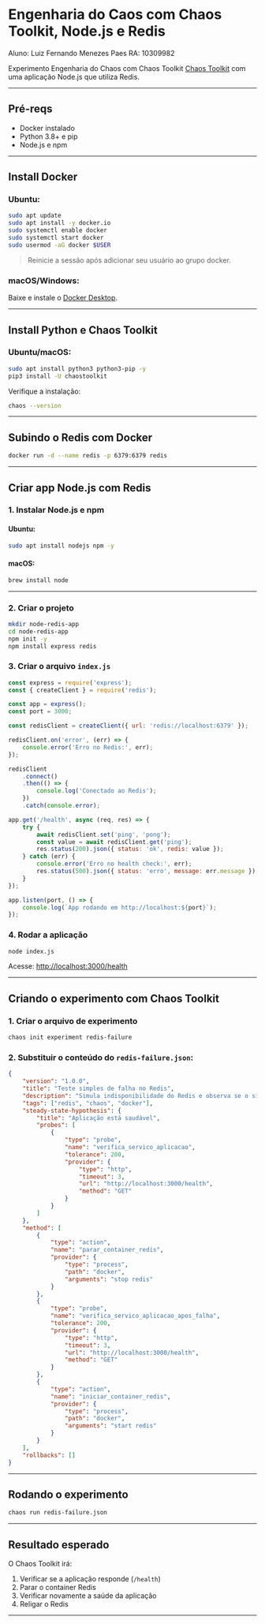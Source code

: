 # Engenharia do Caos com Chaos Toolkit, Node.js e Redis

Aluno: Luiz Fernando Menezes Paes
RA: 10309982

Experimento Engenharia do Chaos com Chaos Toolkit [Chaos Toolkit](https://chaostoolkit.org/) com uma aplicação Node.js que utiliza Redis.

---

## Pré-reqs

-   Docker instalado
-   Python 3.8+ e pip
-   Node.js e npm

---

## Install Docker

### Ubuntu:

```bash
sudo apt update
sudo apt install -y docker.io
sudo systemctl enable docker
sudo systemctl start docker
sudo usermod -aG docker $USER
```

> Reinicie a sessão após adicionar seu usuário ao grupo docker.

### macOS/Windows:

Baixe e instale o [Docker Desktop](https://www.docker.com/products/docker-desktop).

---

## Install Python e Chaos Toolkit

### Ubuntu/macOS:

```bash
sudo apt install python3 python3-pip -y
pip3 install -U chaostoolkit
```

Verifique a instalação:

```bash
chaos --version
```

---

## Subindo o Redis com Docker

```bash
docker run -d --name redis -p 6379:6379 redis
```

---

## Criar app Node.js com Redis

### 1. Instalar Node.js e npm

#### Ubuntu:

```bash
sudo apt install nodejs npm -y
```

#### macOS:

```bash
brew install node
```

---

### 2. Criar o projeto

```bash
mkdir node-redis-app
cd node-redis-app
npm init -y
npm install express redis
```

### 3. Criar o arquivo `index.js`

```js
const express = require('express');
const { createClient } = require('redis');

const app = express();
const port = 3000;

const redisClient = createClient({ url: 'redis://localhost:6379' });

redisClient.on('error', (err) => {
    console.error('Erro no Redis:', err);
});

redisClient
    .connect()
    .then(() => {
        console.log('Conectado ao Redis');
    })
    .catch(console.error);

app.get('/health', async (req, res) => {
    try {
        await redisClient.set('ping', 'pong');
        const value = await redisClient.get('ping');
        res.status(200).json({ status: 'ok', redis: value });
    } catch (err) {
        console.error('Erro no health check:', err);
        res.status(500).json({ status: 'erro', message: err.message });
    }
});

app.listen(port, () => {
    console.log(`App rodando em http://localhost:${port}`);
});
```

### 4. Rodar a aplicação

```bash
node index.js
```

Acesse: [http://localhost:3000/health](http://localhost:3000/health)

---

## Criando o experimento com Chaos Toolkit

### 1. Criar o arquivo de experimento

```bash
chaos init experiment redis-failure
```

### 2. Substituir o conteúdo do `redis-failure.json`:

```json
{
    "version": "1.0.0",
    "title": "Teste simples de falha no Redis",
    "description": "Simula indisponibilidade do Redis e observa se o sistema continua funcional.",
    "tags": ["redis", "chaos", "docker"],
    "steady-state-hypothesis": {
        "title": "Aplicação está saudável",
        "probes": [
            {
                "type": "probe",
                "name": "verifica_servico_aplicacao",
                "tolerance": 200,
                "provider": {
                    "type": "http",
                    "timeout": 3,
                    "url": "http://localhost:3000/health",
                    "method": "GET"
                }
            }
        ]
    },
    "method": [
        {
            "type": "action",
            "name": "parar_container_redis",
            "provider": {
                "type": "process",
                "path": "docker",
                "arguments": "stop redis"
            }
        },
        {
            "type": "probe",
            "name": "verifica_servico_aplicacao_apos_falha",
            "tolerance": 200,
            "provider": {
                "type": "http",
                "timeout": 3,
                "url": "http://localhost:3000/health",
                "method": "GET"
            }
        },
        {
            "type": "action",
            "name": "iniciar_container_redis",
            "provider": {
                "type": "process",
                "path": "docker",
                "arguments": "start redis"
            }
        }
    ],
    "rollbacks": []
}
```

---

## Rodando o experimento

```bash
chaos run redis-failure.json
```

---

## Resultado esperado

O Chaos Toolkit irá:

1. Verificar se a aplicação responde (`/health`)
2. Parar o container Redis
3. Verificar novamente a saúde da aplicação
4. Religar o Redis

---
